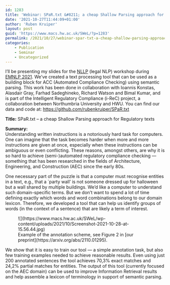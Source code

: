 ```yaml
---
id: 1283
title: 'Webinar: SPaR.txt &#8211; a cheap Shallow Parsing approach for Regulatory texts'
date: '2021-10-27T11:44:09+01:00'
author: 'Ruben Kruiper'
layout: post
guid: 'https://www.macs.hw.ac.uk/SWeL/?p=1283'
permalink: /2021/10/27/webinar-spar-txt-a-cheap-shallow-parsing-approach-for-regulatory-texts/
categories:
    - Publication
    - Seminar
    - Uncategorized
---
```


I’ll be presenting my slides for the [NLLP](https://nllpw.org/) (legal NLP) workshop during [EMNLP 2021](https://2021.emnlp.org/). We’ve created a text processing tool that can be used as a building block for ACC (Automated Compliance Checking) using semantic parsing. This work has been done in collaboration with Ioannis Konstas, Alasdair Gray, Farhad Sadeghineko, Richard Watson and Bimal Kumar, and is part of the Intelligent Regulatory Compliance (i-ReC) project, a collaboration between Northumbria University and HWU. You can find our data and code at: <https://github.com/rubenkruiper/SPaR.txt>

**Title:** SPaR.txt – a cheap Shallow Parsing approach for Regulatory texts

**Summary:**  
Understanding written instructions is a notoriously hard task for computers. One can imagine that the task becomes harder when more and more instructions are given at once, especially when these instructions can be ambiguous or even conflicting. These reasons, amongst others, are why it is so hard to achieve (semi-)automated regulatory compliance checking — something that has been researched in the fields of Architecture, Engineering, and Construction (AEC) since the early 80s.   
  
One necessary part of the puzzle is that a computer must recognise entities in a text, e.g., that a `party wall’ is not someone dressed up for halloween but a wall shared by multiple buildings. We’d like a computer to understand such domain-specific terms. But we don’t want to spend a lot of time defining exactly which words and word combinations belong to our domain lexicon. Therefore, we developed a tool that can help us identify groups of words (in the context of a sentence) that are likely a term of interest.

<figure class="wp-block-image">![](https://www.macs.hw.ac.uk/SWeL/wp-content/uploads/2021/10/Screenshot-2021-10-28-at-15.56.44.jpg)<figcaption>Example of the annotation scheme, see Figure 2 in [our preprint](https://arxiv.org/abs/2110.01295).</figcaption></figure>We show that it is easy to train our tool — a simple annotation task, but also few training examples needed to achieve reasonable results. Even using just 200 annotated sentences the tool achieves 70,3% exact matches and 24,2% partial matches for entities. The output of this tool (currently focused on the AEC domain) can be used to improve Information Retrieval results and help assemble a lexicon of terminology in support of semantic parsing.